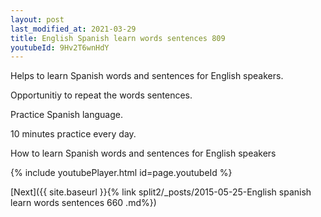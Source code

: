 ```yaml
---
layout: post
last_modified_at: 2021-03-29
title: English Spanish learn words sentences 809 
youtubeId: 9Hv2T6wnHdY
---
```

 
 
Helps to learn Spanish words and sentences for English speakers.

Opportunitiy to repeat the words sentences. 

Practice Spanish language. 
 
10 minutes practice every day. 
 
How to learn Spanish words and sentences for English speakers 
 
{% include youtubePlayer.html id=page.youtubeId %}
 
 
[Next]({{ site.baseurl }}{% link  split2/_posts/2015-05-25-English spanish learn words sentences 660 .md%})
 
